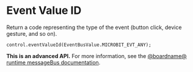 # Event Value ID

Return a code representing the type of the event (button click, device gesture, and so on).

```sig
control.eventValueId(EventBusValue.MICROBIT_EVT_ANY);
```

**This is an advanced API.** For more information, see the [@boardname@ runtime messageBus documentation](https://lancaster-university.github.io/microbit-docs/ubit/messageBus/).